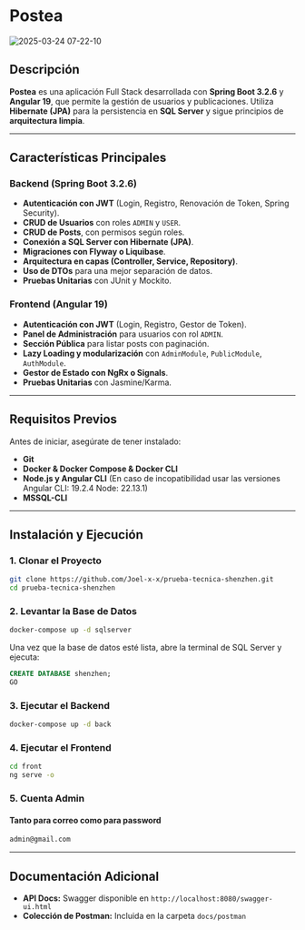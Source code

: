 # Postea
![2025-03-24 07-22-10](https://github.com/user-attachments/assets/3620fa66-0dd9-42f0-8a14-a8c674a220ea)


## Descripción
**Postea** es una aplicación Full Stack desarrollada con **Spring Boot 3.2.6** y **Angular 19**, que permite la gestión de usuarios y publicaciones. Utiliza **Hibernate (JPA)** para la persistencia en **SQL Server** y sigue principios de **arquitectura limpia**.

---

## Características Principales
### Backend (Spring Boot 3.2.6)
- **Autenticación con JWT** (Login, Registro, Renovación de Token, Spring Security).
- **CRUD de Usuarios** con roles `ADMIN` y `USER`.
- **CRUD de Posts**, con permisos según roles.
- **Conexión a SQL Server con Hibernate (JPA)**.
- **Migraciones con Flyway o Liquibase**.
- **Arquitectura en capas (Controller, Service, Repository)**.
- **Uso de DTOs** para una mejor separación de datos.
- **Pruebas Unitarias** con JUnit y Mockito.

### Frontend (Angular 19)
- **Autenticación con JWT** (Login, Registro, Gestor de Token).
- **Panel de Administración** para usuarios con rol `ADMIN`.
- **Sección Pública** para listar posts con paginación.
- **Lazy Loading y modularización** con `AdminModule`, `PublicModule`, `AuthModule`.
- **Gestor de Estado con NgRx o Signals**.
- **Pruebas Unitarias** con Jasmine/Karma.

---

## Requisitos Previos
Antes de iniciar, asegúrate de tener instalado:
- **Git**
- **Docker & Docker Compose & Docker CLI**
- **Node.js y Angular CLI** (En caso de incopatibilidad usar las versiones Angular CLI: 19.2.4 Node: 22.13.1)
- **MSSQL-CLI**

---

## Instalación y Ejecución
### 1. Clonar el Proyecto
```sh
git clone https://github.com/Joel-x-x/prueba-tecnica-shenzhen.git
cd prueba-tecnica-shenzhen
```

### 2. Levantar la Base de Datos
```sh
docker-compose up -d sqlserver
```
Una vez que la base de datos esté lista, abre la terminal de SQL Server y ejecuta:
```sql
CREATE DATABASE shenzhen;
GO
```

### 3. Ejecutar el Backend
```sh
docker-compose up -d back
```

### 4. Ejecutar el Frontend
```sh
cd front
ng serve -o
```
### 5. Cuenta Admin
#### Tanto para correo como para password
```sh
admin@gmail.com
```

---

## Documentación Adicional
- **API Docs:** Swagger disponible en `http://localhost:8080/swagger-ui.html`
- **Colección de Postman:** Incluida en la carpeta `docs/postman`

